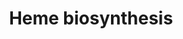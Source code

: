 ---
annotations:
- id: PW:0000218
  parent: regulatory pathway
  type: Pathway Ontology
  value: heme biosynthetic pathway
authors:
- Kdahlquist
- MaintBot
- Mills42
- Christine Chichester
- Egonw
- Mkutmon
- Eweitz
- Khanspers
citedin: ''
communities: []
description: 'The enzymatic process that produces heme is porphyrin synthesis. The
  process is highly conserved across biology. In humans, this pathway serves almost
  exclusively to form heme.  Heme biosynthesis starts with the synthesis of D-Aminolevulinic
  acid (dALA or δALA) from the amino acid glycine and succinyl-CoA, which is produced
  in the TCA cycle (Krebs cycle). This reaction is catalyzed by ALA synthase, which
  is a rate-limiting enzyme that is regulated by intracellular glucose and heme levels.  The
  major organs for heme synthesis are the liver and the bone marrow.  Source: Adapted
  from [Wikipedia](https://en.wikipedia.org/wiki/Heme).'
last-edited: 2025-08-15
ndex: null
organisms:
- Drosophila melanogaster
redirect_from:
- /index.php/Pathway:WP269
- /instance/WP269
- /instance/WP269_r140352
revision: r140352
schema-jsonld:
- '@context': https://schema.org/
  '@id': https://wikipathways.github.io/pathways/WP269.html
  '@type': Dataset
  creator:
    '@type': Organization
    name: WikiPathways
  description: 'The enzymatic process that produces heme is porphyrin synthesis. The
    process is highly conserved across biology. In humans, this pathway serves almost
    exclusively to form heme.  Heme biosynthesis starts with the synthesis of D-Aminolevulinic
    acid (dALA or δALA) from the amino acid glycine and succinyl-CoA, which is produced
    in the TCA cycle (Krebs cycle). This reaction is catalyzed by ALA synthase, which
    is a rate-limiting enzyme that is regulated by intracellular glucose and heme
    levels.  The major organs for heme synthesis are the liver and the bone marrow.  Source:
    Adapted from [Wikipedia](https://en.wikipedia.org/wiki/Heme).'
  keywords:
  - 2 CO₂
  - 2 H₂O
  - 4 CO₂
  - Alas
  - CG1885
  - CO₂
  - CoA
  - Coprox
  - Fe²⁺
  - H₂O
  - O₂
  - Pbgs
  - Ppox
  - Updo
  - delta-aminolevulinate
  - ferrochelatase
  - glycine
  - l(3)02640
  - succinyl-CoA
  license: CC0
  name: Heme biosynthesis
seo: CreativeWork
title: Heme biosynthesis
wpid: WP269
---